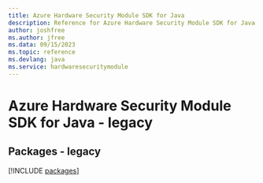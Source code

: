 ```yaml
---
title: Azure Hardware Security Module SDK for Java
description: Reference for Azure Hardware Security Module SDK for Java
author: joshfree
ms.author: jfree
ms.data: 09/15/2023
ms.topic: reference
ms.devlang: java
ms.service: hardwaresecuritymodule
---
```

# Azure Hardware Security Module SDK for Java - legacy
## Packages - legacy
[!INCLUDE [packages](hardware-security-module-index.md)]